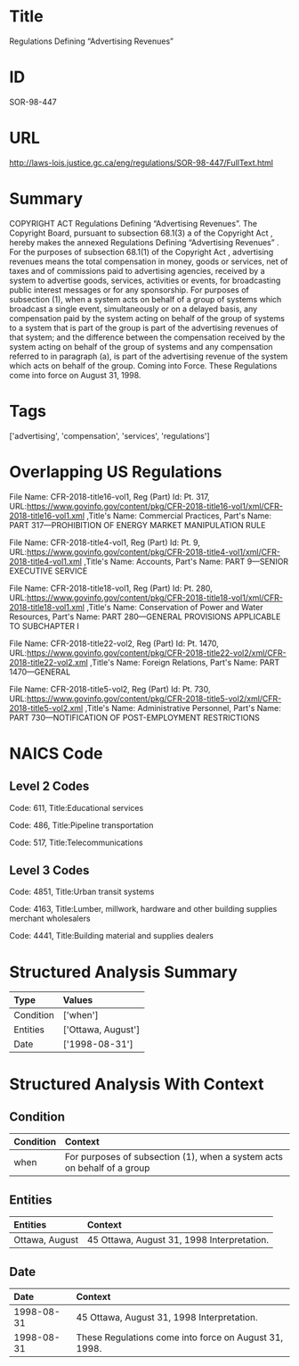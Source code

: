 # Title
Regulations Defining “Advertising Revenues”


# ID
SOR-98-447

# URL
http://laws-lois.justice.gc.ca/eng/regulations/SOR-98-447/FullText.html


# Summary
COPYRIGHT ACT Regulations Defining “Advertising Revenues”.
The Copyright Board, pursuant to subsection 68.1(3) a  of the  Copyright Act , hereby makes the annexed  Regulations Defining “Advertising Revenues” .
For the purposes of subsection 68.1(1) of the  Copyright Act ,  advertising revenues  means the total compensation in money, goods or services, net of taxes and of commissions paid to advertising agencies, received by a system to advertise goods, services, activities or events, for broadcasting public interest messages or for any sponsorship.
For purposes of subsection (1), when a system acts on behalf of a group of systems which broadcast a single event, simultaneously or on a delayed basis, any compensation paid by the system acting on behalf of the group of systems to a system that is part of the group is part of the advertising revenues of that system; and the difference between the compensation received by the system acting on behalf of the group of systems and any compensation referred to in paragraph (a), is part of the advertising revenue of the system which acts on behalf of the group.
Coming into Force.
These Regulations come into force on August 31, 1998.


# Tags
['advertising', 'compensation', 'services', 'regulations']


# Overlapping US Regulations
File Name: CFR-2018-title16-vol1, Reg (Part) Id: Pt. 317, URL:https://www.govinfo.gov/content/pkg/CFR-2018-title16-vol1/xml/CFR-2018-title16-vol1.xml
,Title's Name: Commercial Practices, Part's Name: PART 317—PROHIBITION OF ENERGY MARKET MANIPULATION RULE

File Name: CFR-2018-title4-vol1, Reg (Part) Id: Pt. 9, URL:https://www.govinfo.gov/content/pkg/CFR-2018-title4-vol1/xml/CFR-2018-title4-vol1.xml
,Title's Name: Accounts, Part's Name: PART 9—SENIOR EXECUTIVE SERVICE

File Name: CFR-2018-title18-vol1, Reg (Part) Id: Pt. 280, URL:https://www.govinfo.gov/content/pkg/CFR-2018-title18-vol1/xml/CFR-2018-title18-vol1.xml
,Title's Name: Conservation of Power and Water Resources, Part's Name: PART 280—GENERAL PROVISIONS APPLICABLE TO SUBCHAPTER I

File Name: CFR-2018-title22-vol2, Reg (Part) Id: Pt. 1470, URL:https://www.govinfo.gov/content/pkg/CFR-2018-title22-vol2/xml/CFR-2018-title22-vol2.xml
,Title's Name: Foreign Relations, Part's Name: PART 1470—GENERAL

File Name: CFR-2018-title5-vol2, Reg (Part) Id: Pt. 730, URL:https://www.govinfo.gov/content/pkg/CFR-2018-title5-vol2/xml/CFR-2018-title5-vol2.xml
,Title's Name: Administrative Personnel, Part's Name: PART 730—NOTIFICATION OF POST-EMPLOYMENT RESTRICTIONS




# NAICS Code
## Level 2 Codes
Code: 611, Title:Educational services

Code: 486, Title:Pipeline transportation

Code: 517, Title:Telecommunications




## Level 3 Codes
Code: 4851, Title:Urban transit systems

Code: 4163, Title:Lumber, millwork, hardware and other building supplies merchant wholesalers

Code: 4441, Title:Building material and supplies dealers







# Structured Analysis Summary
| Type      | Values             |
|:----------|:-------------------|
| Condition | ['when']           |
| Entities  | ['Ottawa, August'] |
| Date      | ['1998-08-31']     |


# Structured Analysis With Context
 


## Condition
| Condition   | Context                                                                  |
|:------------|:-------------------------------------------------------------------------|
| when        | For purposes of subsection (1),  when a system acts on behalf of a group |


## Entities
| Entities       | Context                                      |
|:---------------|:---------------------------------------------|
| Ottawa, August | 45  Ottawa, August  31, 1998 Interpretation. |


## Date
| Date       | Context                                               |
|:-----------|:------------------------------------------------------|
| 1998-08-31 | 45 Ottawa, August 31, 1998 Interpretation.            |
| 1998-08-31 | These Regulations come into force on August 31, 1998. |


